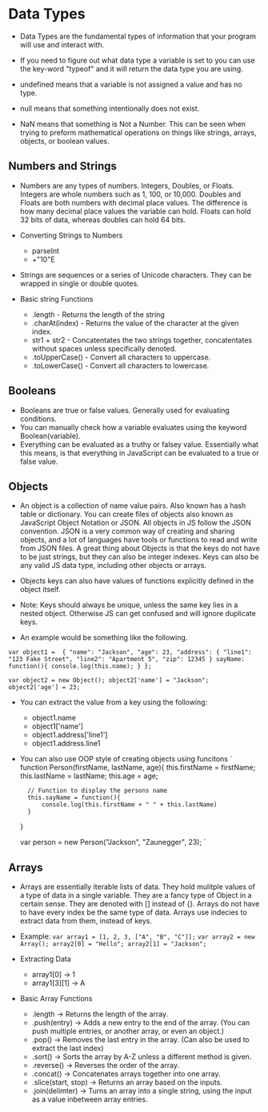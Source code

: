 # Data Types
* Data Types are the fundamental types of information that your program will use and interact with.
* If you need to figure out what data type a variable is set to you can use the key-word "typeof" and it will return the data type you are using. 

* undefined means that a variable is not assigned a value and has no type.
* null means that something intentionally does not exist. 
* NaN means that something is Not a Number. This can be seen when trying to preform mathematical operations on things like strings, arrays, objects, or boolean values. 

## Numbers and Strings
* Numbers are any types of numbers. Integers, Doubles, or Floats. Integers are whole numbers such as 1, 100, or 10,000. Doubles and Floats are both numbers with decimal place values. The difference is how many decimal place values the variable can hold. Floats can hold 32 bits of data, whereas doubles can hold 64 bits.

* Converting Strings to Numbers
    * parseInt
    * +"10"E

* Strings are sequences or a series of Unicode characters. They can be wrapped in single or double quotes.

* Basic string Functions
    * .length - Returns the length of the string
    * .charAt(index) - Returns the value of the character at the given index.
    * str1 + str2 - Concatentates the two strings together, concatentates without spaces unless specifically denoted.
    * .toUpperCase() - Convert all characters to uppercase.
    * .toLowerCase() - Convert all characters to lowercase.

## Booleans
* Booleans are true or false values. Generally used for evaluating conditions.
* You can manually check how a variable evaluates using the keyword Boolean(variable).
* Everything can be evaluated as a truthy or falsey value. Essentially what this means, is that everything in JavaScript can be evaluated to a true or false value. 

## Objects
* An object is a collection of name value pairs. Also known has a hash table or dictionary. You can create files of objects also known as JavaScript Object Notation or JSON. All objects in JS follow the JSON convention. JSON is a very common way of creating and sharing objects, and a lot of languages have tools or functions to read and write from JSON files. A great thing about Objects is that the keys do not have to be just strings, but they can also be integer indexes. Keys can also be any valid JS data type, including other objects or arrays. 

* Objects keys can also have values of functions explicitly defined in the object itself. 

* Note: Keys should always be unique, unless the same key lies in a nested object. Otherwise JS can get confused and will ignore duplicate keys. 

* An example would be something like the following.

`
    var object1 = 
    {
        "name": "Jackson",
        "age": 23,
        "address": {
            "line1": "123 Fake Street",
            "line2": "Apartment 5",
            "zip": 12345
        }
        sayName: function(){
            console.log(this.name);
        }
    };
`

`
    var object2 = new Object();
    object2['name'] = "Jackson";
    object2['age'] = 23;
`

* You can extract the value from a key using the following: 
    * object1.name 
    * object1['name']
    * object1.address['line1']
    * object1.address.line1

* You can also use OOP style of creating objects using funcitons
`
    function Person(firstName, lastName, age){
        this.firstName = firstName;
        this.lastName = lastName;
        this.age = age;

        // Function to display the persons name
        this.sayName = function(){
            console.log(this.firstName + " " + this.lastName)
        }
    }

    var person = new Person("Jackson", "Zaunegger", 23);
`


## Arrays
* Arrays are essentially iterable lists of data. They hold mulitple values of a type of data in a single variable. They are a fancy type of Object in a certain sense. They are denoted with [] instead of {}. Arrays do not have to have every index be the same type of data. Arrays use indecies to extract data from them, instead of keys. 

* Example:
`
    var array1 = [1, 2, 3, ["A", "B", "C"]];
`
`
    var array2 = new Array();
    array2[0] = "Hello";
    array2[1] = "Jackson";
`
* Extracting Data 
    * array1[0] -> 1
    * array1[3][1] -> A


* Basic Array Functions
    * .length               -> Returns the length of the array.
    * .push(entry)          -> Adds a new entry to the end of the array. (You can push multiple entries, or another array, or even an object.)
    * .pop()                -> Removes the last entry in the array. (Can also be used to extract the last index)
    * .sort()               -> Sorts the array by A-Z unless a different method is given.
    * .reverse()            -> Reverses the order of the array.
    * .concat()             -> Concatenates arrays together into one array.
    * .slice(start, stop)   -> Returns an array based on the inputs.
    * .join(delimter)       -> Turns an array into a single string, using the input as a value inbetween array entries.